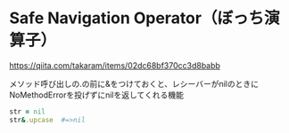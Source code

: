 # Safe Navigation Operator（ぼっち演算子）
https://qiita.com/takaram/items/02dc68bf370cc3d8babb

メソッド呼び出しの.の前に&をつけておくと、レシーバーがnilのときにNoMethodErrorを投げずにnilを返してくれる機能
```ruby
str = nil
str&.upcase  #=>nil
```
